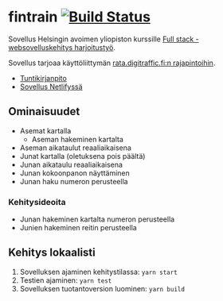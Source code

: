 # fintrain [![Build Status](https://travis-ci.org/mjaakko/fintrain.svg?branch=master)](https://travis-ci.org/mjaakko/fintrain)

Sovellus Helsingin avoimen yliopiston kurssille [Full stack -websovelluskehitys harjoitustyö](https://courses.helsinki.fi/fi/aytkt21010/129098202).

Sovellus tarjoaa käyttöliittymän [rata.digitraffic.fi:n rajapintoihin](https://www.digitraffic.fi/rautatieliikenne/).

* [Tuntikirjanpito](docs/tuntikirjanpito.md)
* [Sovellus Netlifyssä](https://fintrain.malkki.xyz/)

## Ominaisuudet

* Asemat kartalla
  * Aseman hakeminen kartalta
* Aseman aikataulut reaaliaikaisena
* Junat kartalla (oletuksena pois päältä)
* Junan aikataulu reaaliaikaisena
* Junan kokoonpanon näyttäminen
* Junan haku numeron perusteella

### Kehitysideoita

* Junan hakeminen kartalta numeron perusteella
* Junien hakeminen reitin perusteella

## Kehitys lokaalisti

1. Sovelluksen ajaminen kehitystilassa: `yarn start`
2. Testien ajaminen: `yarn test`
3. Sovelluksen tuotantoversion luominen: `yarn build`
